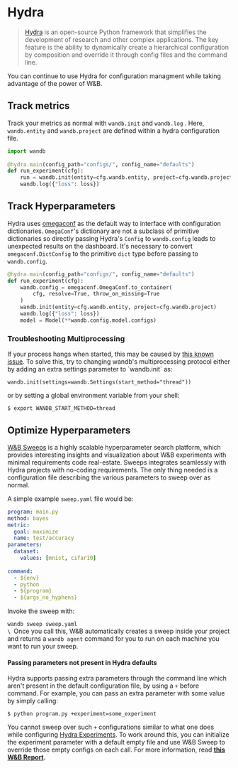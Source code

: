 # Hydra

> [Hydra](https://hydra.cc) is an open-source Python framework that simplifies the development of research and other complex applications. The key feature is the ability to dynamically create a hierarchical configuration by composition and override it through config files and the command line.

You can continue to use Hydra for configuration managment while taking advantage of the power of W\&B.

## Track metrics

Track your metrics as normal with `wandb.init` and `wandb.log` . Here, `wandb.entity` and `wandb.project` are defined within a hydra configuration file.

```python
import wandb
﻿
@hydra.main﻿(config_path=﻿"configs/"﻿, config_name=﻿"defaults"﻿)
def run_experiment﻿(cfg)﻿:
    run = wandb.init(entity=cfg.wandb.entity, project=cfg.wandb.project)
    wandb.log(﻿{﻿"loss"﻿: loss}﻿)
```

## Track Hyperparameters

Hydra uses [omegaconf](https://omegaconf.readthedocs.io/en/2.1\_branch/) as the default way to interface with configuration dictionaries. `OmegaConf`'s dictionary are not a subclass of primitive dictionaries so directly passing Hydra's `Config` to `wandb.config` leads to unexpected results on the dashboard. It's necessary to convert `omegaconf.DictConfig` to the primitive `dict` type before passing to `wandb.config`.

```python
@hydra.main﻿(config_path=﻿"configs/"﻿, config_name=﻿"defaults"﻿)
def run_experiment﻿(cfg)﻿:
    wandb.config = omegaconf.OmegaConf.to_container(
        cfg, resolve=﻿True﻿, throw_on_missing=﻿True
    )
    wandb.init(entity=cfg.wandb.entity, project=cfg.wandb.project)
    wandb.log(﻿{﻿"loss"﻿: loss}﻿)
    model = Model(﻿**wandb.config.model.configs)
```

### Troubleshooting Multiprocessing

If your process hangs when started, this may be caused by [this known issue](https://docs.wandb.ai/guides/track/advanced/distributed-training#hanging-at-the-beginning-of-training). To solve this, try to changing wandb's multiprocessing protocol either by adding an extra settings parameter to \`wandb.init\` as:

```
wandb.init(settings=wandb.Settings(start_method=﻿"thread"﻿)﻿)
```

or by setting a global environment variable from your shell:

```
$ export WANDB_START_METHOD=thread
```

## Optimize Hyperparameters

[W\&B Sweeps](broken-reference) is a highly scalable hyperparameter search platform, which provides interesting insights and visualization about W\&B experiments with minimal requirements code real-estate. Sweeps integrates seamlessly with Hydra projects with no-coding requirements. The only thing needed is a configuration file describing the various parameters to sweep over as normal.

A simple example `sweep.yaml` file would be:

```yaml
program﻿: main.py
method﻿: bayes
metric:
  goal﻿: maximize
  name﻿: test/accuracy
parameters:
  dataset:
    values﻿: [mnist, cifar10]
﻿
command:
  - ${env}
  - python
  - ${program}
  - ${args_no_hyphens}
```

Invoke the sweep with:

`wandb sweep sweep.yaml`\
``\
``Once you call this, W\&B automatically creates a sweep inside your project and returns a `wandb agent` command for you to run on each machine you want to run your sweep.

#### Passing parameters not present in Hydra defaults <a href="#pitfall-3-sweep-passing-parameters-not-present-in-defaults" id="pitfall-3-sweep-passing-parameters-not-present-in-defaults"></a>

Hydra supports passing extra parameters through the command line which aren't present in the default configuration file, by using a `+` before command. For example, you can pass an extra parameter with some value by simply calling:

```
$ python program.py +experiment=some_experiment
```

You cannot sweep over such `+` configurations similar to what one does while configuring [Hydra Experiments](https://hydra.cc/docs/patterns/configuring\_experiments/). To work around this, you can initialize the experiment parameter with a default empty file and use W\&B Sweep to override those empty configs on each call. For more information, read [**this W\&B Report**](http://wandb.me/hydra)**.**

